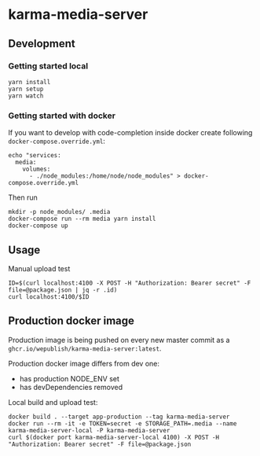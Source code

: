 # karma-media-server

## Development

### Getting started local

```
yarn install
yarn setup
yarn watch
```

### Getting started with docker

If you want to develop with code-completion inside docker create following `docker-compose.override.yml`:
```
echo "services:
  media:
    volumes:
      - ./node_modules:/home/node/node_modules" > docker-compose.override.yml
```

Then run
```
mkdir -p node_modules/ .media
docker-compose run --rm media yarn install
docker-compose up
```

## Usage

Manual upload test
```
ID=$(curl localhost:4100 -X POST -H "Authorization: Bearer secret" -F file=@package.json | jq -r .id)
curl localhost:4100/$ID
```


## Production docker image

Production image is being pushed on every new master commit as a `ghcr.io/wepublish/karma-media-server:latest`.

Production docker image differs from dev one:
- has production NODE_ENV set
- has devDependencies removed 

Local build and upload test:
```
docker build . --target app-production --tag karma-media-server
docker run --rm -it -e TOKEN=secret -e STORAGE_PATH=.media --name karma-media-server-local -P karma-media-server
curl $(docker port karma-media-server-local 4100) -X POST -H "Authorization: Bearer secret" -F file=@package.json
```
